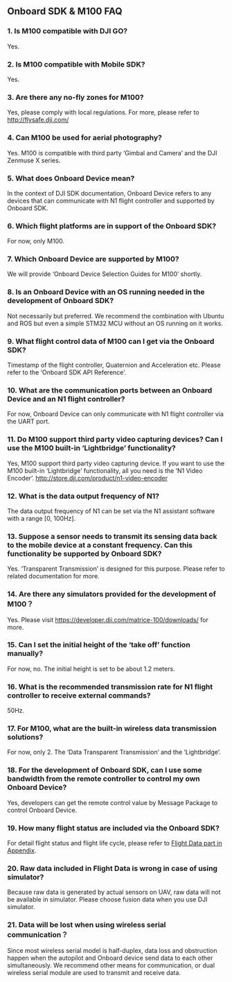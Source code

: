 ## Onboard SDK & M100 FAQ

### 1. Is M100 compatible with DJI GO?
Yes.

### 2. Is M100 compatible with Mobile SDK?  
Yes.

### 3. Are there any no-fly zones for M100?  
Yes, please comply with local regulations. For more, please refer to http://flysafe.dji.com/

### 4. Can M100 be used for aerial photography?  
Yes. M100 is compatible with third party ‘Gimbal and Camera’ and the DJI Zenmuse X series.

### 5. What does Onboard Device mean?  
In the context of DJI SDK documentation, Onboard Device refers to any devices that can communicate with N1 flight controller and supported by Onboard SDK.

### 6. Which flight platforms are in support of the Onboard SDK?  
For now, only M100.

### 7. Which Onboard Device are supported by M100?  
We will provide ‘Onboard Device Selection Guides for M100’ shortly.

### 8. Is an Onboard Device with an OS running needed in the development of Onboard SDK?  
Not necessarily but preferred. We recommend the combination with Ubuntu and ROS but even a simple STM32 MCU without an OS running on it works.

### 9. What flight control data of M100 can I get via the Onboard SDK?  
Timestamp of the flight controller, Quaternion and Acceleration etc. Please refer to the ‘Onboard SDK API Reference’.

### 10. What are the communication ports between an Onboard Device and an N1 flight controller?  
For now, Onboard Device can only communicate with N1 flight controller via the UART port.

### 11. Do M100 support third party video capturing devices? Can I use the M100 built-in ‘Lightbridge’ functionality?  
Yes, M100 support third party video capturing device. If you want to use the M100 built-in ‘Lightbridge’ functionality, all you need is the ‘N1 Video Encoder’. http://store.dji.com/product/n1-video-encoder

### 12. What is the data output frequency of N1?  
The data output frequency of N1 can be set via the N1 assistant software with a range [0, 100Hz].

### 13. Suppose a sensor needs to transmit its sensing data back to the mobile device at a constant frequency. Can this functionality be supported by Onboard SDK?  
Yes. ‘Transparent Transmission’ is designed for this purpose. Please refer to related documentation for more.

### 14. Are there any simulators provided for the development of M100？  
Yes. Please visit https://developer.dji.com/matrice-100/downloads/ for more.

### 15. Can I set the initial height of the ‘take off’ function manually?
For now, no. The initial height is set to be about 1.2 meters.

### 16. What is the recommended transmission rate for N1 flight controller to receive external commands?  
50Hz.

### 17. For M100, what are the built-in wireless data transmission solutions?  
For now, only 2. The ‘Data Transparent Transmission’ and the ‘Lightbridge’.

### 18. For the development of Onboard SDK, can I use some bandwidth from the remote controller to control my own Onboard Device?  
Yes, developers can get the remote control value by Message Package to control Onboard Device.

### 19. How many flight status are included via the Onboard SDK?  
For detail flight status and flight life cycle, please refer to [Flight Data part in Appendix](Appendix.md#flight-data).

### 20. Raw data included in Flight Data is wrong in case of using simulator? 
Because raw data is generated by actual sensors on UAV, raw data will not be available in simulator. Please choose fusion data when you use DJI simulator.  

### 21. Data will be lost when using wireless serial communication？

Since most wireless serial model is half-duplex, data loss and obstruction happen when the autopilot and Onboard device send data to each other simultaneously. We recommend other means for communication, or dual wireless serial module are used to transmit and receive data.